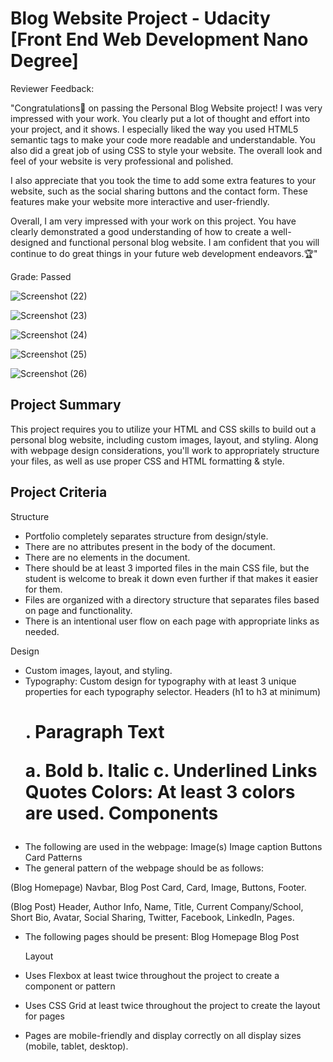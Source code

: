# Blog Website Project -  Udacity [Front End Web Development Nano Degree]

Reviewer Feedback:

"Congratulations👏 on passing the Personal Blog Website project! I was very impressed with your work. You clearly put a lot of thought and effort into your project, and it shows. I especially liked the way you used HTML5 semantic tags to make your code more readable and understandable. You also did a great job of using CSS to style your website. The overall look and feel of your website is very professional and polished.

I also appreciate that you took the time to add some extra features to your website, such as the social sharing buttons and the contact form. These features make your website more interactive and user-friendly.

Overall, I am very impressed with your work on this project. You have clearly demonstrated a good understanding of how to create a well-designed and functional personal blog website. I am confident that you will continue to do great things in your future web development endeavors.🏆"

Grade: Passed


![Screenshot (22)](https://github.com/Sharley2729/BlogWebsiteProject/assets/133542216/0bd2fc16-cc2d-4870-8b1f-b8d4cf37d2ef)


![Screenshot (23)](https://github.com/Sharley2729/BlogWebsiteProject/assets/133542216/61e81965-298d-440b-ae16-bd23b0888722)


![Screenshot (24)](https://github.com/Sharley2729/BlogWebsiteProject/assets/133542216/99d40d1a-ef7d-48f7-b178-fccdc91410fe)


![Screenshot (25)](https://github.com/Sharley2729/BlogWebsiteProject/assets/133542216/3b6315fc-8091-4478-865b-d71e856b1e2c)


![Screenshot (26)](https://github.com/Sharley2729/BlogWebsiteProject/assets/133542216/8ab180f3-6131-4369-a951-36e14ab87cca)

Project Summary
-

This project requires you to utilize your HTML and CSS skills to build out a personal blog website, including custom images, layout, and styling. Along with webpage design considerations, you'll work to appropriately structure your files, as well as use proper CSS and HTML formatting & style.

Project Criteria
-

Structure
- Portfolio completely separates structure from design/style.
- There are no attributes present in the body of the document.
- There are no elements in the document.
- There should be at least 3 imported files in the main CSS file, but the student is welcome to break it down even further if that makes it easier for them.
- Files are organized with a directory structure that separates files based on page and functionality.
- There is an intentional user flow on each page with appropriate links as needed.

Design
- Custom images, layout, and styling.
- Typography: Custom design for typography with at least 3 unique properties for each typography selector. Headers (h1 to h3 at minimum) <h1>. Paragraph Text <p> a. Bold b. Italic c. Underlined
  Links <a>
  Quotes
  Colors: At least 3 colors are used.
  Components
- The following are used in the webpage:
  Image(s)
  Image caption
  Buttons
  Card
  Patterns
- The general pattern of the webpage should be as follows:

 (Blog Homepage)
  Navbar,
  Blog Post Card,
  Card,
  Image,
  Buttons,
  Footer.

 (Blog Post)
  Header,
  Author Info,
  Name,
  Title,
  Current Company/School,
  Short Bio,
  Avatar,
  Social Sharing,
  Twitter,
  Facebook,
  LinkedIn,
  Pages.

- The following pages should be present:
  Blog Homepage
  Blog Post

  Layout
- Uses Flexbox at least twice throughout the project to create a component or pattern
- Uses CSS Grid at least twice throughout the project to create the layout for pages
- Pages are mobile-friendly and display correctly on all display sizes (mobile, tablet, desktop).




